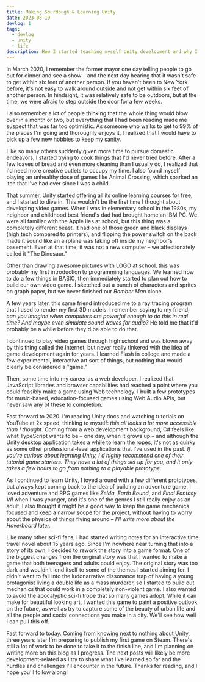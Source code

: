 ```yaml
---
title: Making Sourdough & Learning Unity
date: 2023-08-19
devlog: 1
tags:
  - devlog
  - unity
  - life
description: How I started teaching myself Unity development and why I'm building a game
---
```


In March 2020, I remember the former mayor one day telling people to go out for dinner and see a show – and the next day hearing that it wasn't safe to get within six feet of another person. If you haven't been to New York before, it's not easy to walk around outside and not get within six feet of another person. In hindsight, it was relatively safe to be outdoors, but at the time, we were afraid to step outside the door for a few weeks.

I also remember a lot of people thinking that the whole thing would blow over in a month or two, but everything that I had been reading made me suspect that was far too optimistic.
As someone who walks to get to 99% of the places I'm going and thoroughly enjoys it, I realized that I would have to pick up a few new hobbies to keep my sanity.

<!-- more -->

Like so many others suddenly given more time to pursue domestic endeavors, I started trying to cook things that I'd never tried before.
After a few loaves of bread and even more cleaning than I usually do, I realized that I'd need more creative outlets to occupy my time.
I also found myself playing an unhealthy dose of games like Animal Crossing, which sparked an itch that I've had ever since I was a child.

That summer, Unity started offering all its online learning courses for free, and I started to dive in.
This wouldn't be the first time I thought about developing video games.
When I was in elementary school in the 1980s, my neighbor and childhood best friend's dad had brought home an IBM PC.
We were all familiar with the Apple IIes at school, but this thing was a completely different beast.
It had one of those green and black displays (high tech compared to printers),
and flipping the power switch on the back made it sound like an airplane was taking off inside my neighbor's basement.
Even at that time, it was not a new computer – we affectionately called it "The Dinosaur."

Other than drawing awesome pictures with LOGO at school, this was probably my first introduction to programming languages.
We learned how to do a few things in BASIC, then immediately started to plan out how to build our own video game.
I sketched out a bunch of characters and sprites on graph paper, but we never finished our _Bomber Man_ clone.

A few years later, this same friend introduced me to a ray tracing program that I used to render my first 3D models.
I remember saying to my friend, _can you imagine when computers are powerful enough to do this in real time? And maybe even simulate sound waves for audio?_
He told me that it'd probably be a while before they'd be able to do that.

I continued to play video games through high school and was blown away by this thing called the Internet, but never really tinkered with the idea of game development again for years.
I learned Flash in college and made a few experimental, interactive art sort of things, but nothing that would clearly be considered a "game."

Then, some time into my career as a web developer, I realized that JavaScript libraries and browser capabilities had reached a point where you could feasibly make a game using Web technology.
I built a few prototypes for music-based, education-focused games using Web Audio APIs, but never saw any of these to completion.

Fast forward to 2020. I'm reading Unity docs and watching tutorials on YouTube at 2x speed, thinking to myself: _this all looks a lot more accessible than I thought._
Coming from a web development background, C# feels like what TypeScript wants to be – one day, when it grows up – and although the Unity desktop application takes a while to learn the ropes, it's not as quirky as some other professional-level applications that I've used in the past.
_If you're curious about learning Unity, I'd highly recommend one of their tutorial game starters.
They have a lot of things set up for you, and it only takes a few hours to go from nothing to a playable prototype._

As I continued to learn Unity, I toyed around with a few different prototypes, but always kept coming back to the idea of building an adventure game.
I loved adventure and RPG games like _Zelda_, _Earth Bound_, and _Final Fantasy VII_ when I was younger, and it's one of the genres I still really enjoy as an adult.
I also thought it might be a good way to keep the game mechanics focused and keep a narrow scope for the project, without having to worry about the physics of things flying around – _I'll write more about the Hoverboard later._

Like many other sci-fi fans, I had started writing notes for an interactive time travel novel about 15 years ago.
Since I'm nowhere near turning that into a story of its own, I decided to rework the story into a game format.
One of the biggest changes from the original story was that I wanted to make a game that both teenagers and adults could enjoy.
The original story was too dark and wouldn't lend itself to some of the themes I started aiming for.
I didn't want to fall into the ludonarrative dissonance trap of having a young protagonist living a double life as a mass murderer, so I started to build out mechanics that could work in a completely non-violent game.
I also wanted to avoid the apocalyptic sci-fi trope that so many games adopt.
While it can make for beautiful looking art, I wanted this game to paint a positive outlook on the future, as well as try to capture some of the beauty of urban life and all the people and social connections you make in a city.
We'll see how well I can pull this off.

Fast forward to today.
Coming from knowing next to nothing about Unity, three years later I'm preparing to publish my first game on Steam.
There's still a lot of work to be done to take it to the finish line, and I'm planning on writing more on this blog as I progress.
The next posts will likely be more development-related as I try to share what I've learned so far and the hurdles and challenges I'll encounter in the future.
Thanks for reading, and I hope you'll follow along!




<!--
- continuing
- sci-fi novel
- adapting for young adults
- themes
  - non-violent – ludonarrative dissonance
  - adventure + puzzles
  - story driven
  - not post-apocalyptic / positive vibes
  - late capitalism
  - time travel
-->

